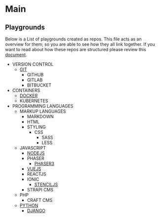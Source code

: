 # Main

## Playgrounds

Below is a List of playgrounds created as repos. This file acts as an overview for them; so you are able to see how they all link together. If you want to read about how these repos are structured please review this [document](playgrounds.md).

- VERSION CONTROL
    - [GIT](https://github.com/mejasonatkinson/playground-git)
        - GITHUB
        - GITLAB
        - BITBUCKET
- CONTAINERS
    - [DOCKER](https://github.com/mejasonatkinson/playground-docker)
    - KUBERNETES
- PROGRAMMING LANGUAGES
    - MARKUP LANGUAGES
        - MARKDOWN
        - HTML
        - STYLING
            - CSS
                - SASS
                - LESS
    - JAVASCRIPT
        - [NODEJS](https://github.com/mejasonatkinson/playground-nodejs)
        - PHASER
            - [PHASER3](https://github.com/mejasonatkinson/playground-phaser-3)
        - [VUEJS](https://github.com/mejasonatkinson/playground-vuejs)
        - REACTJS <!-- (https://github.com/mejasonatkinson/playground-reactjs) -->
        - IONIC
            - [STENCILJS](https://github.com/mejasonatkinson/playground-stenciljs)
        - STRAPI CMS <!-- (https://github.com/mejasonatkinson/playground-strapiCMS) -->
    - PHP <!-- (https://github.com/mejasonatkinson/playground-php) -->
        - CRAFT CMS <!-- (https://github.com/mejasonatkinson/playground-craftCMS) -->   
    - [PYTHON](https://github.com/mejasonatkinson/playground-python)
        - [DJANGO](https://github.com/mejasonatkinson/playground-django)




 




<!--
- [DATA](https://github.com/mejasonatkinson/playground-data)
Topics:
*Delete, if not being used?*
- [JAVASCRIPT](https://github.com/mejasonatkinson/topics-javascript)
- [PHP](https://github.com/mejasonatkinson/topics-php)
- [PYTHON](https://github.com/mejasonatkinson/topics-python)
- [TOPICS](https://github.com/mejasonatkinson/topics)
-->

<!--
Projects:
*Delete, if not being used?*
- [TOPIC TOOL](https://github.com/mejasonatkinson/topic-tool)
- [PROJECT TOOL](https://github.com/mejasonatkinson/project-tool)
- [GUITAR TOOL](https://github.com/mejasonatkinson/guitar-tool)
- [PRESENTATION TOOL](https://github.com/mejasonatkinson/presentation-tool)
-->
